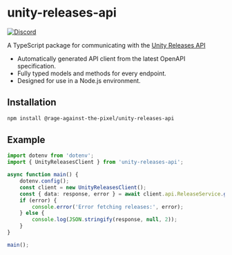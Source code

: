 # unity-releases-api

[![Discord](https://img.shields.io/discord/855294214065487932.svg?label=&logo=discord&logoColor=ffffff&color=7389D8&labelColor=6A7EC2)](https://discord.gg/xQgMW9ufN4)

A TypeScript package for communicating with the [Unity Releases API](https://services.docs.unity.com/release/v1)

- Automatically generated API client from the latest OpenAPI specification.
- Fully typed models and methods for every endpoint.
- Designed for use in a Node.js environment.

## Installation

```sh
npm install @rage-against-the-pixel/unity-releases-api
```

## Example

```ts
import dotenv from 'dotenv';
import { UnityReleasesClient } from 'unity-releases-api';

async function main() {
    dotenv.config();
    const client = new UnityReleasesClient();
    const { data: response, error } = await client.api.ReleaseService.getUnityReleases();
    if (error) {
        console.error('Error fetching releases:', error);
    } else {
        console.log(JSON.stringify(response, null, 2));
    }
}

main();
```
